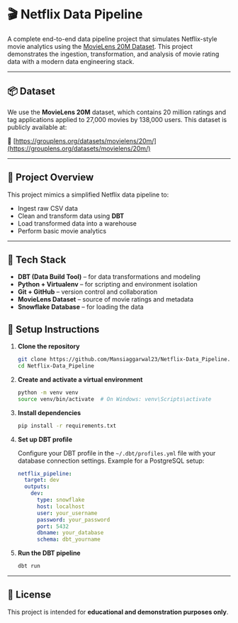 # 🎬 Netflix Data Pipeline

A complete end-to-end data pipeline project that simulates Netflix-style movie analytics using the [MovieLens 20M Dataset](https://grouplens.org/datasets/movielens/20m/). This project demonstrates the ingestion, transformation, and analysis of movie rating data with a modern data engineering stack.

---

## 📦 Dataset

We use the **MovieLens 20M** dataset, which contains 20 million ratings and tag applications applied to 27,000 movies by 138,000 users. This dataset is publicly available at:

🔗 [https://grouplens.org/datasets/movielens/20m/](https://grouplens.org/datasets/movielens/20m/)

---

## 🚀 Project Overview

This project mimics a simplified Netflix data pipeline to:
- Ingest raw CSV data
- Clean and transform data using **DBT**
- Load transformed data into a warehouse
- Perform basic movie analytics

---

## 🔧 Tech Stack

- **DBT (Data Build Tool)** – for data transformations and modeling  
- **Python + Virtualenv** – for scripting and environment isolation  
- **Git + GitHub** – version control and collaboration  
- **MovieLens Dataset** – source of movie ratings and metadata  
- **Snowflake Database** – for loading the data

## 🧪 Setup Instructions

1. **Clone the repository**

   ```bash
   git clone https://github.com/Mansiaggarwal23/Netflix-Data_Pipeline.git
   cd Netflix-Data_Pipeline
   ```

2. **Create and activate a virtual environment**

   ```bash
   python -m venv venv
   source venv/bin/activate  # On Windows: venv\Scripts\activate
   ```

3. **Install dependencies**

   ```bash
   pip install -r requirements.txt
   ```

4. **Set up DBT profile**

   Configure your DBT profile in the `~/.dbt/profiles.yml` file with your database connection settings. Example for a PostgreSQL setup:

   ```yaml
   netflix_pipeline:
     target: dev
     outputs:
       dev:
         type: snowflake
         host: localhost
         user: your_username
         password: your_password
         port: 5432
         dbname: your_database
         schema: dbt_yourname
   ```

5. **Run the DBT pipeline**

   ```bash
   dbt run
   ```

---

## 📜 License

This project is intended for **educational and demonstration purposes only**.


